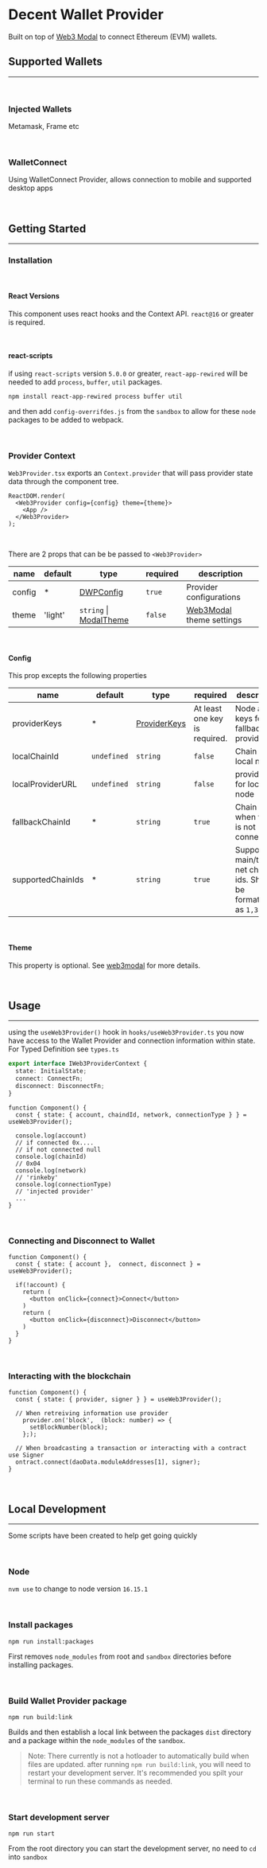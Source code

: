 # Decent Wallet Provider
Built on top of [Web3 Modal](https://web3modal.com) to connect Ethereum (EVM) wallets.

## Supported Wallets
-------------------
<br />

### Injected Wallets

Metamask, Frame etc

<br />


### WalletConnect
Using WalletConnect Provider, allows connection to mobile and supported desktop apps

<br />


## Getting Started
-------------------

### Installation

<br />

#### React Versions
This component uses react hooks and the Context API. `react@16` or greater is required.

<br />


#### react-scripts
if using `react-scripts` version `5.0.0` or greater, `react-app-rewired` will be needed to add `process`, `buffer`, `util` packages.

```
npm install react-app-rewired process buffer util
```

and then add `config-overrifdes.js` from the `sandbox` to allow for these `node` packages to be added to webpack.

<br />

### Provider Context
`Web3Provider.tsx` exports an `Context.provider` that will pass provider state data through the component tree.

```tsx
ReactDOM.render(
  <Web3Provider config={config} theme={theme}>
    <App />
  </Web3Provider>
);
```

<br />


There are 2 props that can be be passed to `<Web3Provider>`

| name | default | type | required | description |
| ---- | ------- | ---- | -------- | ----------- |
| config | * | [DWPConfig](./src/types/) | `true` | Provider configurations |
| theme | 'light' | `string` \| [ModalTheme](./src/types/) | `false` | [Web3Modal](https://github.com/Web3Modal/web3modal) theme settings |

<br />

#### Config

This prop excepts the following properties

| name | default | type | required | description |
| ---- | ------- | ---- | -------- | ----------- |
| providerKeys | * | [ProviderKeys](./src/types/) | At least one key is required. | Node api keys for fallback provider |
| localChainId | `undefined` | `string` | `false` | Chain id for local node |
localProviderURL | `undefined` | `string` | `false` | providerURL for local node |
| fallbackChainId | * | `string` | `true` | Chain Id for when wallet is not connected |
| supportedChainIds | * | `string` | `true` | Supported main/test net chain ids. Should be formatted as `1,3,4,42` |

<br />

#### Theme

This property is optional. See [web3modal](https://github.com/Web3Modal/web3modal) for more details.

<br />



## Usage
-------------------
using the `useWeb3Provider()` hook in `hooks/useWeb3Provider.ts` you now have access to the Wallet Provider and connection information within state. For Typed Definition see `types.ts`

```ts
export interface IWeb3ProviderContext {
  state: InitialState;
  connect: ConnectFn;
  disconnect: DisconnectFn;
}
```

```tsx
function Component() {
  const { state: { account, chaindId, network, connectionType } } = useWeb3Provider();

  console.log(account)
  // if connected 0x.... 
  // if not connected null
  console.log(chainId)
  // 0x04
  console.log(network)
  // 'rinkeby'
  console.log(connectionType)
  // 'injected provider'
  ... 
}
```

<br />


### Connecting and Disconnect to Wallet

```tsx
function Component() {
  const { state: { account },  connect, disconnect } = useWeb3Provider();

  if(!account) {
    return (
      <button onClick={connect}>Connect</button>
    )
    return (
      <button onClick={disconnect}>Disconnect</button>
    )
  }
}
```

<br />

### Interacting with the blockchain

```tsx
function Component() {
  const { state: { provider, signer } } = useWeb3Provider();

  // When retreiving information use provider
    provider.on('block',  (block: number) => {
      setBlockNumber(block);
    };);

  // When broadcasting a transaction or interacting with a contract use Signer
  ontract.connect(daoData.moduleAddresses[1], signer);
}
```

<br />

## Local Development
-------------------
Some scripts have been created to help get going quickly

<br />


### Node 

`nvm use` to change to node version `16.15.1`

<br />

### Install packages

```
npm run install:packages
```

First removes `node_modules` from root and `sandbox` directories before installing packages.

<br />

### Build Wallet Provider package

```
npm run build:link
```

Builds and then establish a local link between the packages `dist` directory and a package within the `node_modules` of the `sandbox`.

> Note: There currently is not a hotloader to automatically build when files are updated. after running `npm run build:link`, you will need to restart your development server. It's recommended you spilt your terminal to run these commands as needed.

<br />

### Start development server

```
npm run start
```

From the root directory you can start the development server, no need to `cd` into `sandbox`


